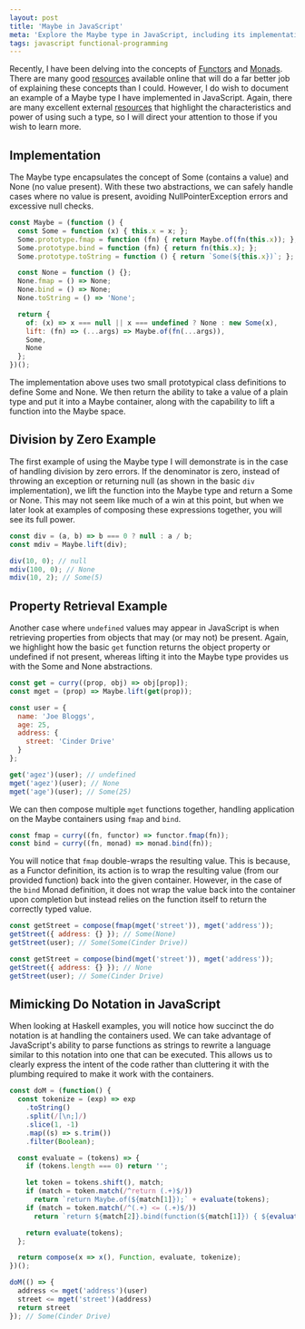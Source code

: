 ```yaml
---
layout: post
title: 'Maybe in JavaScript'
meta: 'Explore the Maybe type in JavaScript, including its implementation and practical examples for safe handling of null and undefined values.'
tags: javascript functional-programming
---
```


Recently, I have been delving into the concepts of [Functors](http://learnyouahaskell.com/functors-applicative-functors-and-monoids) and [Monads](http://learnyouahaskell.com/a-fistful-of-monads).
There are many good [resources](https://curiosity-driven.org/monads-in-javascript) available online that will do a far better job of explaining these concepts than I could.
However, I do wish to document an example of a Maybe type I have implemented in JavaScript.
Again, there are many excellent external [resources](http://sean.voisen.org/blog/2013/10/intro-monads-maybe/) that highlight the characteristics and power of using such a type, so I will direct your attention to those if you wish to learn more.

<!--more-->

## Implementation

The Maybe type encapsulates the concept of Some (contains a value) and None (no value present).
With these two abstractions, we can safely handle cases where no value is present, avoiding NullPointerException errors and excessive null checks.

<!--prettier-ignore-->
```js
const Maybe = (function () {
  const Some = function (x) { this.x = x; };
  Some.prototype.fmap = function (fn) { return Maybe.of(fn(this.x)); };
  Some.prototype.bind = function (fn) { return fn(this.x); };
  Some.prototype.toString = function () { return `Some(${this.x})`; };

  const None = function () {};
  None.fmap = () => None;
  None.bind = () => None;
  None.toString = () => 'None';

  return {
    of: (x) => x === null || x === undefined ? None : new Some(x),
    lift: (fn) => (...args) => Maybe.of(fn(...args)),
    Some,
    None
  };
})();
```

The implementation above uses two small prototypical class definitions to define Some and None.
We then return the ability to take a value of a plain type and put it into a Maybe container, along with the capability to lift a function into the Maybe space.

## Division by Zero Example

The first example of using the Maybe type I will demonstrate is in the case of handling division by zero errors.
If the denominator is zero, instead of throwing an exception or returning null (as shown in the basic `div` implementation), we lift the function into the Maybe type and return a Some or None.
This may not seem like much of a win at this point, but when we later look at examples of composing these expressions together, you will see its full power.

<!--prettier-ignore-->
```js
const div = (a, b) => b === 0 ? null : a / b;
const mdiv = Maybe.lift(div);

div(10, 0); // null
mdiv(100, 0); // None
mdiv(10, 2); // Some(5)
```

## Property Retrieval Example

Another case where `undefined` values may appear in JavaScript is when retrieving properties from objects that may (or may not) be present.
Again, we highlight how the basic `get` function returns the object property or undefined if not present, whereas lifting it into the Maybe type provides us with the Some and None abstractions.

<!--prettier-ignore-->
```js
const get = curry((prop, obj) => obj[prop]);
const mget = (prop) => Maybe.lift(get(prop));

const user = {
  name: 'Joe Bloggs',
  age: 25,
  address: {
    street: 'Cinder Drive'
  }
};

get('agez')(user); // undefined
mget('agez')(user); // None
mget('age')(user); // Some(25)
```

We can then compose multiple `mget` functions together, handling application on the Maybe containers using `fmap` and `bind`.

```js
const fmap = curry((fn, functor) => functor.fmap(fn));
const bind = curry((fn, monad) => monad.bind(fn));
```

You will notice that `fmap` double-wraps the resulting value.
This is because, as a Functor definition, its action is to wrap the resulting value (from our provided function) back into the given container.
However, in the case of the `bind` Monad definition, it does not wrap the value back into the container upon completion but instead relies on the function itself to return the correctly typed value.

<!--prettier-ignore-->
```js
const getStreet = compose(fmap(mget('street')), mget('address'));
getStreet({ address: {} }); // Some(None)
getStreet(user); // Some(Some(Cinder Drive))

const getStreet = compose(bind(mget('street')), mget('address'));
getStreet({ address: {} }); // None
getStreet(user); // Some(Cinder Drive)
```

## Mimicking Do Notation in JavaScript

When looking at Haskell examples, you will notice how succinct the do notation is at handling the containers used.
We can take advantage of JavaScript's ability to parse functions as strings to rewrite a language similar to this notation into one that can be executed.
This allows us to clearly express the intent of the code rather than cluttering it with the plumbing required to make it work with the containers.

<!--prettier-ignore-->
```js
const doM = (function() {
  const tokenize = (exp) => exp
    .toString()
    .split(/[\n;]/)
    .slice(1, -1)
    .map((s) => s.trim())
    .filter(Boolean);

  const evaluate = (tokens) => {
    if (tokens.length === 0) return '';

    let token = tokens.shift(), match;
    if (match = token.match(/^return (.+)$/))
      return `return Maybe.of(${match[1]});` + evaluate(tokens);
    if (match = token.match(/^(.+) <= (.+)$/))
      return `return ${match[2]}.bind(function(${match[1]}) { ${evaluate(tokens)} });`;

    return evaluate(tokens);
  };

  return compose(x => x(), Function, evaluate, tokenize);
})();

doM(() => {
  address <= mget('address')(user)
  street <= mget('street')(address)
  return street
}); // Some(Cinder Drive)
```
